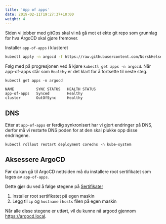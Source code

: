 ```yaml
---
title: 'App of apps'
date: 2019-02-11T19:27:37+10:00
weight: 4
---
```


Siden vi jobber med gitOps skal vi nå gå mot et ekte git repo som grunnlag for hva ArgoCD skal gjøre fremover.

Installer `app-of-apps` i klusteret
```bash
kubectl apply -n argocd -f https://raw.githubusercontent.com/NorskHelsenett/gitOps/main/cluster/app-of-apps.yml
```

Følg med på progresjonen ved å kjøre `kubectl get apps -n argocd`. Når app-of-apps står som `Healthy` er det klart for å fortsette til neste steg.
```shell
kubectl get apps -n argocd

NAME          SYNC STATUS   HEALTH STATUS
app-of-apps   Synced        Healthy
cluster       OutOfSync     Healthy
```

## DNS

Etter at `app-of-apps` er ferdig synkronisert har vi gjort endringer på DNS, derfor må vi restarte DNS poden for at den skal plukke opp disse endringene.

```shell
kubectl rollout restart deployment coredns -n kube-system
```

## Aksessere ArgoCD

Før du kan gå til ArgoCD nettsiden må du installere root sertifikatet som lages av `app-of-apps`.

Dette gjør du ved å følge stegene på [Sertifikater](/sertifikat)

1. Installer root sertifikatet på egen maskin
2. Legg til `ip` og `hostname` i `hosts` filen på egen maskin

Når alle disse stegene er utført, vil du kunne nå argocd gjennom https://argocd.local.